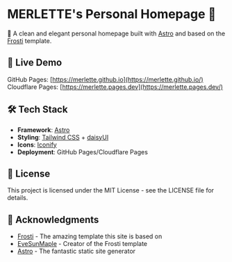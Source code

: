 # MERLETTE's Personal Homepage 🔗

🌟 A clean and elegant personal homepage built with [Astro](https://astro.build/) and based on the [Frosti](https://github.com/EveSunMaple/Frosti) template.

## 🚀 Live Demo

GitHub Pages: [https://merlette.github.io](https://merlette.github.io/)
Cloudflare Pages: [https://merlette.pages.dev](https://merlette.pages.dev/)

## 🛠️ Tech Stack

- **Framework**: [Astro](https://astro.build/)
- **Styling**: [Tailwind CSS](https://tailwindcss.com/) + [daisyUI](https://daisyui.com/)
- **Icons**: [Iconify](https://iconify.design/)
- **Deployment**: GitHub Pages/Cloudflare Pages

## 📄 License

This project is licensed under the MIT License - see the LICENSE file for details.

## 🙏 Acknowledgments

- [Frosti](https://github.com/EveSunMaple/Frosti) - The amazing template this site is based on
- [EveSunMaple](https://github.com/EveSunMaple) - Creator of the Frosti template
- [Astro](https://astro.build/) - The fantastic static site generator